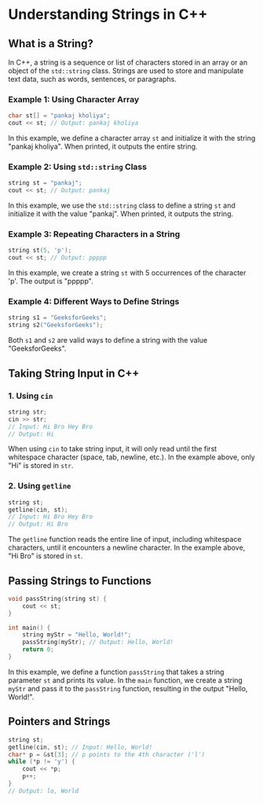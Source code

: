 # Understanding Strings in C++

## What is a String?

In C++, a string is a sequence or list of characters stored in an array or an object of the `std::string` class. Strings are used to store and manipulate text data, such as words, sentences, or paragraphs.

### Example 1: Using Character Array
```cpp
char st[] = "pankaj kholiya";
cout << st; // Output: pankaj kholiya
```

In this example, we define a character array `st` and initialize it with the string "pankaj kholiya". When printed, it outputs the entire string.

### Example 2: Using `std::string` Class
```cpp
string st = "pankaj";
cout << st; // Output: pankaj
```

In this example, we use the `std::string` class to define a string `st` and initialize it with the value "pankaj". When printed, it outputs the string.

### Example 3: Repeating Characters in a String
```cpp
string st(5, 'p');
cout << st; // Output: ppppp
```

In this example, we create a string `st` with 5 occurrences of the character 'p'. The output is "ppppp".

### Example 4: Different Ways to Define Strings
```cpp
string s1 = "GeeksforGeeks";
string s2("GeeksforGeeks");
```

Both `s1` and `s2` are valid ways to define a string with the value "GeeksforGeeks".

## Taking String Input in C++

### 1. Using `cin`
```cpp
string str;
cin >> str;
// Input: Hi Bro Hey Bro
// Output: Hi
```

When using `cin` to take string input, it will only read until the first whitespace character (space, tab, newline, etc.). In the example above, only "Hi" is stored in `str`.

### 2. Using `getline`
```cpp
string st;
getline(cin, st);
// Input: Hi Bro Hey Bro
// Output: Hi Bro
```

The `getline` function reads the entire line of input, including whitespace characters, until it encounters a newline character. In the example above, "Hi Bro" is stored in `st`.

## Passing Strings to Functions

```cpp
void passString(string st) {
    cout << st;
}

int main() {
    string myStr = "Hello, World!";
    passString(myStr); // Output: Hello, World!
    return 0;
}
```

In this example, we define a function `passString` that takes a string parameter `st` and prints its value. In the `main` function, we create a string `myStr` and pass it to the `passString` function, resulting in the output "Hello, World!".

## Pointers and Strings

```cpp
string st;
getline(cin, st); // Input: Hello, World!
char* p = &st[3]; // p points to the 4th character ('l')
while (*p != 'y') {
    cout << *p;
    p++;
}
// Output: lo, World
```


